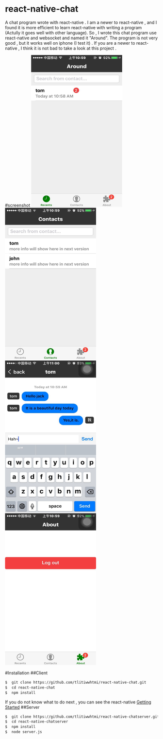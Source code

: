 # react-native-chat
A chat program wrote with react-native .
I am a newer to react-native , and I found it is more efficient to learn react-native with writing a program (Actully it goes well with other language). So , I wrote this chat program use react-native and websocket and named it "Around". The program is not very good , but it works well on iphone (I test it) . If you are a newer to react-native , I think it is not bad to take a look at this project .

#screenshot
<img src="screenshot/634430749167055717.jpg" width="300" height="500" />
<img src="screenshot/350105013079504495.jpg" width="300" height="500" />
<img src="screenshot/838573079989045456.jpg" width="300" height="500" />
<img src="screenshot/116587938977380799.jpg" width="300" height="500" />

#Installation
##Client
```bash
$  git clone https://github.com/tlitiwwhtmi/react-native-chat.git
$  cd react-native-chat
$  npm install
```
If you do not know what to do next , you can see the react-native [Getting Started](https://facebook.github.io/react-native/docs/getting-started.html#content)
##Server
```bash
$  git clone https://github.com/tlitiwwhtmi/react-native-chatserver.git
$  cd react-native-chatserver
$  npm install
$  node server.js
```
